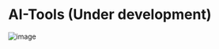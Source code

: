 # AI-Tools (Under development)

![image](https://github.com/user-attachments/assets/c509c805-301c-4caf-82b4-558c7fc6c4aa)
